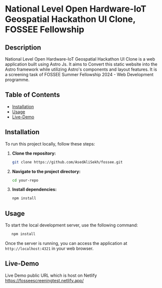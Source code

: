 # National Level Open Hardware-IoT Geospatial Hackathon UI Clone, FOSSEE Fellowship

## Description

National Level Open Hardware-IoT Geospatial Hackathon UI Clone is a web application built using Astro Js. It aims to Convert this static website into the Astro framework while utilizing Astro's components and layout features. It is a screening task of FOSSEE Summer Fellowship 2024 - Web Development programme.

## Table of Contents

- [Installation](#installation)
- [Usage](#usage)
- [Live-Demo](#Live-Demo)

## Installation

To run this project locally, follow these steps:

1. **Clone the repository:**
   ```bash
   git clone https://github.com/AsedAliSekh/fossee.git
2. **Navigate to the project directory:**
   ```bash
   cd your-repo
3. **Install dependencies:**
   ```bash
   npm install

## Usage

To start the local development server, use the following command:
```bash
   npm install
```
Once the server is running, you can access the application at `http://localhost:4321` in your web browser.

## Live-Demo
Live Demo public URL which is host on Netlify
https://fosseescreeningtest.netlify.app/


